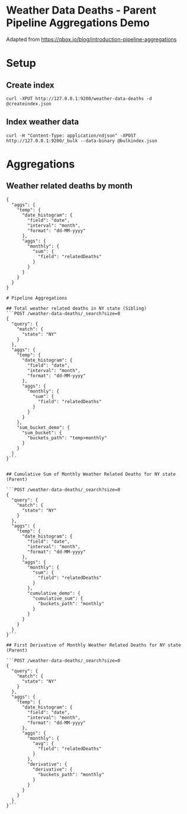 # Weather Data Deaths - Parent Pipeline Aggregations Demo

Adapted from https://qbox.io/blog/introduction-pipeline-aggregations

# Setup

## Create index

```curl -XPUT http://127.0.0.1:9200/weather-data-deaths -d @createindex.json```

## Index weather data

```curl -H "Content-Type: application/ndjson" -XPOST http://127.0.0.1:9200/_bulk --data-binary @bulkindex.json```

# Aggregations

## Weather related deaths by month
```POST /weather-data-deaths/_search?size=0
{
  "aggs": {
    "temp": {
      "date_histogram": {
        "field": "date",
        "interval": "month",
        "format": "dd-MM-yyyy"
      },
      "aggs": {
        "monthly": {
          "sum": {
            "field": "relatedDeaths"
          }
        }
      }
    }
  }
}

# Pipeline Aggregations

## Total weather related deaths in NY state (Sibling)
```POST /weather-data-deaths/_search?size=0
{
  "query": {
    "match": {
      "state": "NY"
    }
  },
  "aggs": {
    "temp": {
      "date_histogram": {
        "field": "date",
        "interval": "month",
        "format": "dd-MM-yyyy"
      },
      "aggs": {
        "monthly": {
          "sum": {
            "field": "relatedDeaths"
          }
        }
      }
    },
    "sum_bucket_demo": {
      "sum_bucket": {
        "buckets_path": "temp>monthly"
      }
    }
  }
}```


## Cumulative Sum of Monthly Weather Related Deaths for NY state (Parent)

```POST /weather-data-deaths/_search?size=0
{
  "query": {
    "match": {
      "state": "NY"
    }
  },
  "aggs": {
    "temp": {
      "date_histogram": {
        "field": "date",
        "interval": "month",
        "format": "dd-MM-yyyy"
      },
      "aggs": {
        "monthly": {
          "sum": {
            "field": "relatedDeaths"
          }
        },
        "cumulative_demo": {
          "cumulative_sum": {
            "buckets_path": "monthly"
          }
        }  
      }
    }
  }
}```

## First Derivative of Monthly Weather Related Deaths for NY state (Parent)

```POST /weather-data-deaths/_search?size=0
{
  "query": {
    "match": {
      "state": "NY"
    }
  },
  "aggs": {
    "temp": {
      "date_histogram": {
        "field": "date",
        "interval": "month",
        "format": "dd-MM-yyyy"
      },
      "aggs": {
        "monthly": {
          "avg": {
            "field": "relatedDeaths"
          }
        },
        "derivative": {
          "derivative": {
            "buckets_path": "monthly"
          }
        }
      }
    }
  }
}```

